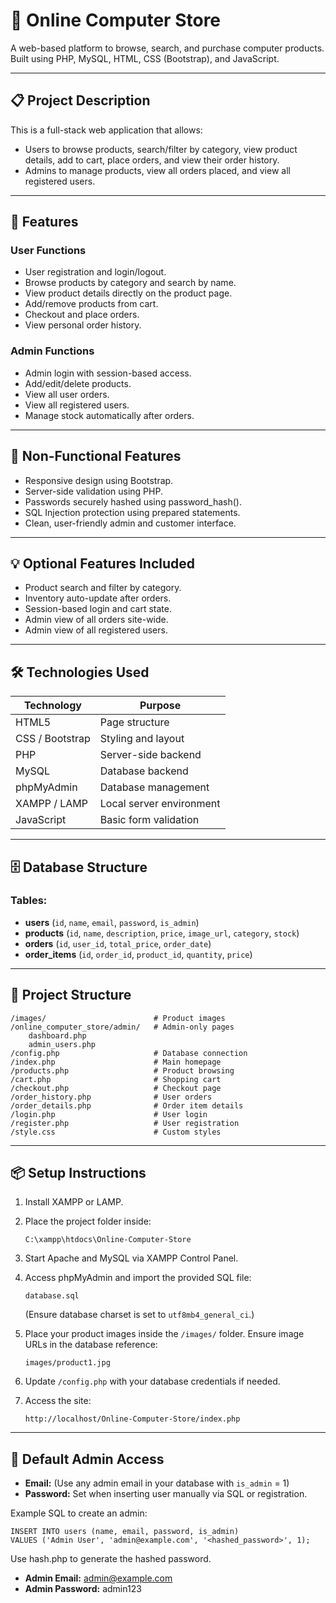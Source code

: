 
# 🛒 Online Computer Store

A web-based platform to browse, search, and purchase computer products. Built using PHP, MySQL, HTML, CSS (Bootstrap), and JavaScript.

---

## 📋 Project Description

This is a full-stack web application that allows:
- Users to browse products, search/filter by category, view product details, add to cart, place orders, and view their order history.
- Admins to manage products, view all orders placed, and view all registered users.

---

## 🚀 Features

### User Functions
- User registration and login/logout.
- Browse products by category and search by name.
- View product details directly on the product page.
- Add/remove products from cart.
- Checkout and place orders.
- View personal order history.

### Admin Functions
- Admin login with session-based access.
- Add/edit/delete products.
- View all user orders.
- View all registered users.
- Manage stock automatically after orders.

---

## 🎨 Non-Functional Features
- Responsive design using Bootstrap.
- Server-side validation using PHP.
- Passwords securely hashed using password_hash().
- SQL Injection protection using prepared statements.
- Clean, user-friendly admin and customer interface.

---

## 💡 Optional Features Included
- Product search and filter by category.
- Inventory auto-update after orders.
- Session-based login and cart state.
- Admin view of all orders site-wide.
- Admin view of all registered users.

---

## 🛠 Technologies Used

| Technology      | Purpose                         |
|-----------------|---------------------------------|
| HTML5           | Page structure                  |
| CSS / Bootstrap | Styling and layout              |
| PHP             | Server-side backend             |
| MySQL           | Database backend                |
| phpMyAdmin      | Database management             |
| XAMPP / LAMP    | Local server environment        |
| JavaScript      | Basic form validation           |

---

## 🗄️ Database Structure

### Tables:
- **users** (`id`, `name`, `email`, `password`, `is_admin`)
- **products** (`id`, `name`, `description`, `price`, `image_url`, `category`, `stock`)
- **orders** (`id`, `user_id`, `total_price`, `order_date`)
- **order_items** (`id`, `order_id`, `product_id`, `quantity`, `price`)

---

## 📂 Project Structure

```
/images/                        # Product images
/online_computer_store/admin/   # Admin-only pages
    dashboard.php
    admin_users.php
/config.php                     # Database connection
/index.php                      # Main homepage
/products.php                   # Product browsing
/cart.php                       # Shopping cart
/checkout.php                   # Checkout page
/order_history.php              # User orders
/order_details.php              # Order item details
/login.php                      # User login
/register.php                   # User registration
/style.css                      # Custom styles
```

---

## 📦 Setup Instructions

1. Install XAMPP or LAMP.
2. Place the project folder inside:
   ```
   C:\xampp\htdocs\Online-Computer-Store
   ```
3. Start Apache and MySQL via XAMPP Control Panel.
4. Access phpMyAdmin and import the provided SQL file:
   ```
   database.sql
   ```
   (Ensure database charset is set to `utf8mb4_general_ci`.)

5. Place your product images inside the `/images/` folder. Ensure image URLs in the database reference:
   ```
   images/product1.jpg
   ```

6. Update `/config.php` with your database credentials if needed.

7. Access the site:
   ```
   http://localhost/Online-Computer-Store/index.php
   ```

---

## 🔑 Default Admin Access

- **Email:** (Use any admin email in your database with `is_admin` = 1)
- **Password:** Set when inserting user manually via SQL or registration.

Example SQL to create an admin:
```
INSERT INTO users (name, email, password, is_admin)
VALUES ('Admin User', 'admin@example.com', '<hashed_password>', 1);
```

Use hash.php to generate the hashed password.

- **Admin Email:** admin@example.com
- **Admin Password:** admin123

